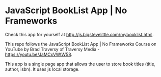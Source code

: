 # JavaScript BookList App | No Frameworks

Check this app for yourself at http://js.bigstevelittle.com/mybooklist.html.

This repo follows the JavaScript BookList App | No Frameworks Course on YouTube by Brad Traversy of Traversy Media - https://youtu.be/JaMCxVWtW58.

This app is a single page app that allows the user to store book titles (title, author, isbn). It uses js local storage.
